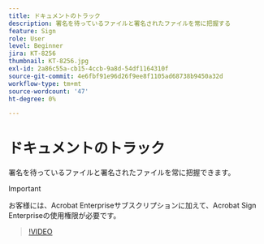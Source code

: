 ```yaml
---
title: ドキュメントのトラック
description: 署名を待っているファイルと署名されたファイルを常に把握する
feature: Sign
role: User
level: Beginner
jira: KT-8256
thumbnail: KT-8256.jpg
exl-id: 2a86c55a-cb15-4ccb-9a8d-54df1164310f
source-git-commit: 4e6fbf91e96d26f9ee8f1105ad68738b9450a32d
workflow-type: tm+mt
source-wordcount: '47'
ht-degree: 0%

---
```


# ドキュメントのトラック

署名を待っているファイルと署名されたファイルを常に把握できます。

>[!IMPORTANT]
>
>お客様には、Acrobat Enterpriseサブスクリプションに加えて、Acrobat Sign Enterpriseの使用権限が必要です。

>[!VIDEO](https://video.tv.adobe.com/v/338492?quality=12&learn=on&hidetitle=true)
